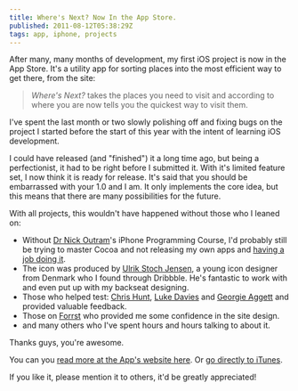 ```yaml
---
title: Where's Next? Now In the App Store.
published: 2011-08-12T05:38:29Z
tags: app, iphone, projects
---
```


After many, many months of development, my first iOS project is now in the App Store. It's a utility app for sorting places into the most efficient way to get there, from the site:

<blockquote><em>Where's Next?</em> takes the places you need to visit and according to where you are now tells you the quickest way to visit them.</blockquote>

I've spent the last month or two slowly polishing off and fixing bugs on the project I started before the start of this year with the intent of learning iOS development.

I could have released (and "finished") it a long time ago, but being a perfectionist, it had to be right before I submitted it. With it's limited feature set, I now think it is ready for release. It's said that you should be embarrassed with your 1.0 and I am. It only implements the core idea, but this means that there are many possibilities for the future.

With all projects, this wouldn't have happened without those who I leaned on:

* Without [Dr Nick Outram](http://www.plymouth.ac.uk/staff/noutram)'s iPhone Programming Course, I'd probably still be trying to master Cocoa and not releasing my own apps and [having a job doing it](http://nickcharlton.net/post/starting-at-rokk-media).
* The icon was produced by [Ulrik Stoch Jensen](http://ulrikstoch.com/), a young icon designer from Denmark who I found through Dribbble. He's fantastic to work with and even put up with my backseat designing.
* Those who helped test: [Chris Hunt](http://thisisthechris.co.uk/), [Luke Davies](http://manateegames.co.uk/) and [Georgie Aggett](http://georgiejabbers.com/) and provided valuable feedback.
* Those on [Forrst](http://forrst.com/posts/Little_project_Ive_been_working_on-sYT) who provided me some confidence in the site design.
* and many others who I've spent hours and hours talking to about it.

Thanks guys, you're awesome.

You can you [read more at the App's website here](http://wheresnextapp.com/). Or [go directly to iTunes](http://itunes.apple.com/gb/app/wheres-next/id454450198?mt=8).

If you like it, please mention it to others, it'd be greatly appreciated!


